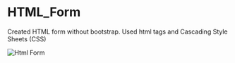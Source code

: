 # HTML_Form
Created HTML form without bootstrap. Used html tags and Cascading Style Sheets (CSS)

![Html Form](https://github.com/Pragnya7Prajapati/HTML_Form/assets/142715731/4b22d261-7d9f-43ad-9323-e695689b90fa)

